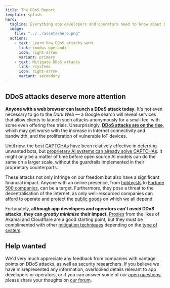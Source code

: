 ```yaml
---
title: The DDoS Report
template: splash
hero:
  tagline: Everything app developers and operators need to know about Distributed Denial of Service (DDoS) attacks.
  image:
    file: "../../assets/hero.png"
  actions:
    - text: Learn how DDoS attacks work
      link: /modus-operandi
      icon: right-arrow
      variant: primary
    - text: Mitigate DDoS attacks
      link: /systems
      icon: right-arrow
      variant: secondary
---
```


## DDoS attacks deserve more attention

**Anyone with a web browser can launch a DDoS attack today**.
It's not even necessary to go to the _Dark Web_ —
a Google search will reveal services that allow clients to launch such attacks anonymously for a small fee,
with some even offering free trials.
Unsurprisingly,
[**DDoS attacks are on the rise**](https://www.cybersecuritydive.com/news/ddos-attacks-surge-cloudflare/704011/),
which may get worse with the increase in Internet connectivity and bandwidth,
and the proliferation of vulnerable IoT devices.

Until now, the best [CAPTCHAs](./mitigations/captchas.md) have been relatively effective in deterring unwanted bots,
but [proprietary AI systems can already solve CAPTCHAs](https://arstechnica.com/information-technology/2023/10/sob-story-about-dead-grandma-tricks-microsoft-ai-into-solving-captcha/).
It might only be a matter of time before open source AI models can do the same on a larger scale,
without the guardrails implemented in their proprietary counterparts.

These attacks not only infringe on our freedom but also have a significant financial impact.
Anyone with an online presence,
from [hobbyists](https://news.ycombinator.com/item?id=39520776) to [Fortune 500 companies](https://blog.cloudflare.com/ransom-ddos-attacks-target-a-fortune-global-500-company),
can be a target.
Furthermore, they pose a threat to the decentralisation of the Internet,
as only well-resourced companies can afford to operate and protect the [public goods](./systems/public-goods.md) on which we all depend.

Fortunately,
**although app developers and operators can't _avoid_ DDoS attacks, they can _greatly minimise_ their impact**.
[Proxies](./mitigations/reverse-proxies.md) from the likes of Akamai and Cloudflare are a good starting point,
but they must be complimented with other [mitigation techniques](./mitigations) depending on the [type of system](./systems).

## Help wanted

We'd very much appreciate any feedback from companies with vantage points on DDoS attacks,
as well as security researchers.
If you believe we have misrepresented any information, overlooked details relevant to app developers or operators,
or if you can answer some of our [open questions](./open-questions.md),
please share your thoughts on [our forum](https://github.com/relaycorp/ddos-report/discussions).
